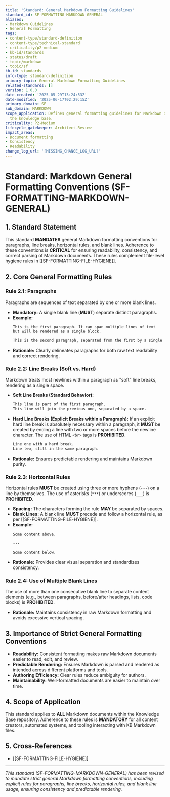 ```yaml
---
title: 'Standard: General Markdown Formatting Guidelines'
standard_id: SF-FORMATTING-MARKDOWN-GENERAL
aliases:
- Markdown Guidelines
- General Formatting
tags:
- content-type/standard-definition
- content-type/technical-standard
- criticality/p2-medium
- kb-id/standards
- status/draft
- topic/markdown
- topic/sf
kb-id: standards
info-type: standard-definition
primary-topic: General Markdown Formatting Guidelines
related-standards: []
version: 1.0.0
date-created: '2025-05-29T13:24:53Z'
date-modified: '2025-06-17T02:29:15Z'
primary_domain: SF
sub_domain: MARKDOWN
scope_application: Defines general formatting guidelines for Markdown documents in
  the knowledge base.
criticality: P2-Medium
lifecycle_gatekeeper: Architect-Review
impact_areas:
- Document formatting
- Consistency
- Readability
change_log_url: '[MISSING_CHANGE_LOG_URL]'
---
```

# Standard: Markdown General Formatting Conventions (SF-FORMATTING-MARKDOWN-GENERAL)

## 1. Standard Statement

This standard **MANDATES** general Markdown formatting conventions for paragraphs, line breaks, horizontal rules, and blank lines. Adherence to these conventions is **CRITICAL** for ensuring readability, consistency, and correct parsing of Markdown documents. These rules complement file-level hygiene rules in [[SF-FORMATTING-FILE-HYGIENE]].

## 2. Core General Formatting Rules

### Rule 2.1: Paragraphs
Paragraphs are sequences of text separated by one or more blank lines.
*   **Mandatory:** A single blank line (**MUST**) separate distinct paragraphs.
*   **Example:**
    ```markdown
    This is the first paragraph. It can span multiple lines of text
    but will be rendered as a single block.

    This is the second paragraph, separated from the first by a single blank line.
    ```
*   **Rationale:** Clearly delineates paragraphs for both raw text readability and correct rendering.

### Rule 2.2: Line Breaks (Soft vs. Hard)
Markdown treats most newlines within a paragraph as "soft" line breaks, rendering as a single space.
*   **Soft Line Breaks (Standard Behavior):**
    ```markdown
    This line is part of the first paragraph.
    This line will join the previous one, separated by a space.
    ```
*   **Hard Line Breaks (Explicit Breaks within a Paragraph):**
    If an explicit hard line break is absolutely necessary within a paragraph, it **MUST** be created by ending a line with two or more spaces before the newline character. The use of HTML `<br>` tags is **PROHIBITED**.
    ```markdown
    Line one with a hard break.  
    Line two, still in the same paragraph.
    ```
*   **Rationale:** Ensures predictable rendering and maintains Markdown purity.

### Rule 2.3: Horizontal Rules
Horizontal rules **MUST** be created using three or more hyphens (`---`) on a line by themselves. The use of asterisks (`***`) or underscores (`___`) is **PROHIBITED**.
*   **Spacing:** The characters forming the rule **MAY** be separated by spaces.
*   **Blank Lines:** A blank line **MUST** precede and follow a horizontal rule, as per [[SF-FORMATTING-FILE-HYGIENE]].
*   **Example:**
    ```markdown
    Some content above.

    ---

    Some content below.
    ```
*   **Rationale:** Provides clear visual separation and standardizes consistency.

### Rule 2.4: Use of Multiple Blank Lines
The use of more than one consecutive blank line to separate content elements (e.g., between paragraphs, before/after headings, lists, code blocks) is **PROHIBITED**.
*   **Rationale:** Maintains consistency in raw Markdown formatting and avoids excessive vertical spacing.

## 3. Importance of Strict General Formatting Conventions

*   **Readability:** Consistent formatting makes raw Markdown documents easier to read, edit, and review.
*   **Predictable Rendering:** Ensures Markdown is parsed and rendered as intended across different platforms and tools.
*   **Authoring Efficiency:** Clear rules reduce ambiguity for authors.
*   **Maintainability:** Well-formatted documents are easier to maintain over time.

## 4. Scope of Application

This standard applies to **ALL** Markdown documents within the Knowledge Base repository. Adherence to these rules is **MANDATORY** for all content creators, automated systems, and tooling interacting with KB Markdown files.

## 5. Cross-References
*   [[SF-FORMATTING-FILE-HYGIENE]]

---
*This standard (SF-FORMATTING-MARKDOWN-GENERAL) has been revised to mandate strict general Markdown formatting conventions, including explicit rules for paragraphs, line breaks, horizontal rules, and blank line usage, ensuring consistency and predictable rendering.*
